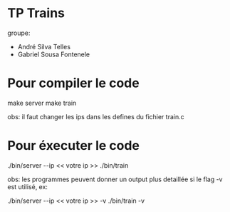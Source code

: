 # TP Trains
groupe:
 - André Silva Telles
 - Gabriel Sousa Fontenele
 
# Pour compiler le code
make server
make train

obs: il faut changer les ips dans les defines du fichier train.c
 
# Pour éxecuter le code

./bin/server --ip << votre ip >>
./bin/train

obs: les programmes peuvent donner un output plus detaillée si le flag -v est
utilisé, ex:

./bin/server --ip << votre ip >> -v
./bin/train -v
